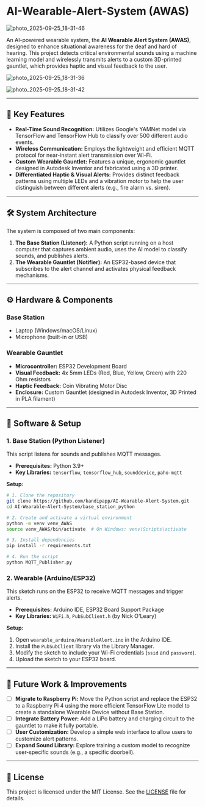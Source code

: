 # AI-Wearable-Alert-System (AWAS)

![photo_2025-09-25_18-31-46](https://github.com/user-attachments/assets/128b63a2-1df8-4cc7-ace3-70b7f5ba8b22)

An AI-powered wearable system, the **AI Wearable Alert System (AWAS)**, designed to enhance situational awareness for the deaf and hard of hearing. This project detects critical environmental sounds using a machine learning model and wirelessly transmits alerts to a custom 3D-printed gauntlet, which provides haptic and visual feedback to the user.

![photo_2025-09-25_18-31-36](https://github.com/user-attachments/assets/b1002c74-6efe-4403-9209-3c57712fa3a7)

![photo_2025-09-25_18-31-42](https://github.com/user-attachments/assets/1f46c1e0-35da-448c-8c2b-20737ff9d18c)

---

## 🚀 Key Features

- **Real-Time Sound Recognition:** Utilizes Google's YAMNet model via TensorFlow and TensorFlow Hub to classify over 500 different audio events.
- **Wireless Communication:** Employs the lightweight and efficient MQTT protocol for near-instant alert transmission over Wi-Fi.
- **Custom Wearable Gauntlet:** Features a unique, ergonomic gauntlet designed in Autodesk Inventor and fabricated using a 3D printer.
- **Differentiated Haptic & Visual Alerts:** Provides distinct feedback patterns using multiple LEDs and a vibration motor to help the user distinguish between different alerts (e.g., fire alarm vs. siren).

---

## 🛠️ System Architecture

The system is composed of two main components:

1.  **The Base Station (Listener):** A Python script running on a host computer that captures ambient audio, uses the AI model to classify sounds, and publishes alerts.
2.  **The Wearable Gauntlet (Notifier):** An ESP32-based device that subscribes to the alert channel and activates physical feedback mechanisms.

---

## ⚙️ Hardware & Components

### Base Station
- Laptop (Windows/macOS/Linux)
- Microphone (built-in or USB)

### Wearable Gauntlet
- **Microcontroller:** ESP32 Development Board
- **Visual Feedback:** 4x 5mm LEDs (Red, Blue, Yellow, Green) with 220 Ohm resistors
- **Haptic Feedback:** Coin Vibrating Motor Disc
- **Enclosure:** Custom Gauntlet (designed in Autodesk Inventor, 3D Printed in PLA filament)

---

## 💾 Software & Setup

### 1. Base Station (Python Listener)
This script listens for sounds and publishes MQTT messages.

- **Prerequisites:** Python 3.9+
- **Key Libraries:** `tensorflow`, `tensorflow_hub`, `sounddevice`, `paho-mqtt`

**Setup:**
```bash
# 1. Clone the repository
git clone https://github.com/kandipapp/AI-Wearable-Alert-System.git
cd AI-Wearable-Alert-System/base_station_python

# 2. Create and activate a virtual environment
python -m venv venv_AWAS
source venv_AWAS/bin/activate  # On Windows: venv\Scripts\activate

# 3. Install dependencies
pip install -r requirements.txt 

# 4. Run the script
python MQTT_Publisher.py
```

### 2. Wearable (Arduino/ESP32)
This sketch runs on the ESP32 to receive MQTT messages and trigger alerts.

- **Prerequisites:** Arduino IDE, ESP32 Board Support Package
- **Key Libraries:** `WiFi.h`, `PubSubClient.h` (by Nick O'Leary)

**Setup:**
1.  Open `wearable_arduino/WearableAlert.ino` in the Arduino IDE.
2.  Install the `PubSubClient` library via the Library Manager.
3.  Modify the sketch to include your Wi-Fi credentials (`ssid` and `password`).
4.  Upload the sketch to your ESP32 board.

---

## 🔮 Future Work & Improvements

- [ ] **Migrate to Raspberry Pi:** Move the Python script and replace the ESP32 to a Raspberry Pi 4 using the more efficient TensorFlow Lite model to create a standalone Wearable Device without Base Station. 
- [ ] **Integrate Battery Power:** Add a LiPo battery and charging circuit to the gauntlet to make it fully portable.
- [ ] **User Customization:** Develop a simple web interface to allow users to customize alert patterns.
- [ ] **Expand Sound Library:** Explore training a custom model to recognize user-specific sounds (e.g., a specific doorbell).

---

## 📜 License

This project is licensed under the MIT License. See the [LICENSE](LICENSE) file for details.

